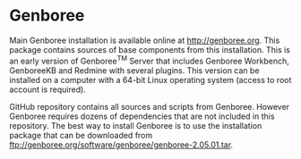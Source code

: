 # Genboree

Main Genboree installation is available online at http://genboree.org. This package contains sources of base components from this installation. This is an early version of Genboree<sup>TM</sup> Server that includes Genboree Workbench, GenboreeKB and Redmine with several plugins. This version can be installed on a computer with a 64-bit Linux operating system (access to root account is required). 

GitHub repository contains all sources and scripts from Genboree. However Genboree requires dozens of dependencies that are not included in this repository. The best way to install Genboree is to use the installation package that can be downloaded from ftp://genboree.org/software/genboree/genboree-2.05.01.tar.
